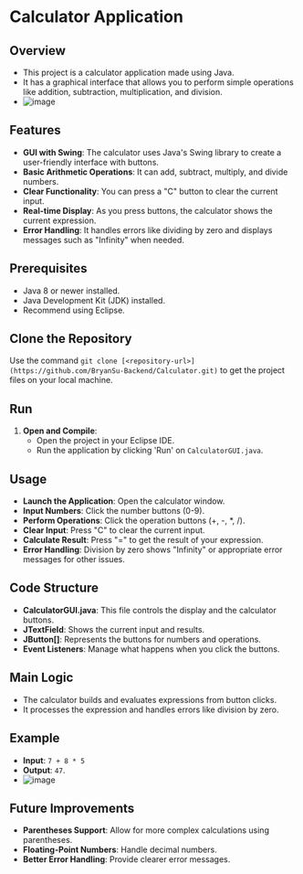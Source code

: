 # Calculator Application

## Overview

- This project is a calculator application made using Java.
- It has a graphical interface that allows you to perform simple operations like addition, subtraction, multiplication, and division.
- ![image](https://github.com/user-attachments/assets/a3b32f8b-17a0-4dc3-83c4-30b98bb3555a)

## Features

- **GUI with Swing**: The calculator uses Java's Swing library to create a user-friendly interface with buttons.
- **Basic Arithmetic Operations**: It can add, subtract, multiply, and divide numbers.
- **Clear Functionality**: You can press a "C" button to clear the current input.
- **Real-time Display**: As you press buttons, the calculator shows the current expression.
- **Error Handling**: It handles errors like dividing by zero and displays messages such as "Infinity" when needed.

## Prerequisites

- Java 8 or newer installed.
- Java Development Kit (JDK) installed.
- Recommend using Eclipse.

## Clone the Repository

Use the command `git clone [<repository-url>](https://github.com/BryanSu-Backend/Calculator.git)` to get the project files on your local machine.

## Run

1. **Open and Compile**:
   - Open the project in your Eclipse IDE.
   - Run the application by clicking 'Run' on `CalculatorGUI.java`.

## Usage

- **Launch the Application**: Open the calculator window.
- **Input Numbers**: Click the number buttons (0-9).
- **Perform Operations**: Click the operation buttons (+, -, *, /).
- **Clear Input**: Press "C" to clear the current input.
- **Calculate Result**: Press "=" to get the result of your expression.
- **Error Handling**: Division by zero shows "Infinity" or appropriate error messages for other issues.

## Code Structure

- **CalculatorGUI.java**: This file controls the display and the calculator buttons.
- **JTextField**: Shows the current input and results.
- **JButton[]**: Represents the buttons for numbers and operations.
- **Event Listeners**: Manage what happens when you click the buttons.

## Main Logic

- The calculator builds and evaluates expressions from button clicks.
- It processes the expression and handles errors like division by zero.

## Example

- **Input**: `7 + 8 * 5`
- **Output**: `47`.
- ![image](https://github.com/user-attachments/assets/b3b25d83-9b95-4f9b-ab09-87af43d8987b)

## Future Improvements

- **Parentheses Support**: Allow for more complex calculations using parentheses.
- **Floating-Point Numbers**: Handle decimal numbers.
- **Better Error Handling**: Provide clearer error messages.

